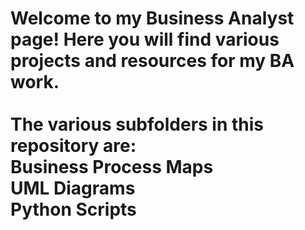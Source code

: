# Welcome to my Business Analyst page! Here you will find various projects and resources for my BA work.<br> <br>The various subfolders in this repository are: <br> Business Process Maps <br> UML Diagrams <br> Python Scripts

